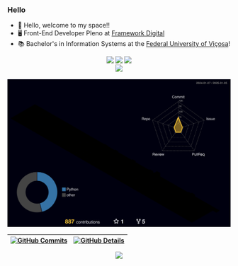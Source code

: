 ### Hello

- 👋 Hello, welcome to my space!!
- 🖥️ Front-End Developer Pleno at [Framework Digital](https://www.frameworkdigital.com.br/)
- 📚 Bachelor's in Information Systems at the [Federal University of Viçosa](https://www.ufv.br/)!

<div  align="center"> 
  <a href="https://www.instagram.com/herculesoliveir/" target="_blank"><img src="https://img.shields.io/badge/-Instagram-%23E4405F?style=for-the-badge&logo=instagram&logoColor=white" target="_blank"></a>
  <a href = "mailto:herculesoliveira@frwk.com.br"><img src="https://img.shields.io/badge/-Gmail-%23333?style=for-the-badge&logo=gmail&logoColor=white" target="_blank"></a>
  <a href="https://www.linkedin.com/in/hercules-oliveira-18599b1b0/" target="_blank"><img src="https://img.shields.io/badge/-LinkedIn-%230077B5?style=for-the-badge&logo=linkedin&logoColor=white" target="_blank"></a> 
 
</div>

<div align="center">
  <img src="https://visitor-badge.laobi.icu/badge?page_id=her.her&"  />
</div>

![Status](./profile-3d-contrib/profile-night-rainbow.svg)

| [![GitHub Commits](http://github-profile-summary-cards.vercel.app/api/cards/productive-time?username=herculesoliverr&theme=dracula&utcOffset=-3)](https://github.com/vn7n24fzkq/github-profile-summary-cards) | [![GitHub Details](http://github-profile-summary-cards.vercel.app/api/cards/profile-details?username=herculesoliverr&theme=dracula)](https://github.com/vn7n24fzkq/github-profile-summary-cards) |
| ------------------------------------------------------------------------------------------------------------------------------------------------------------------------------------------------------------- | ------------------------------------------------------------------------------------------------------------------------------------------------------------------------------------------------ |

  <div align="center" >
      <a href="https://skillicons.dev"   >
        <img src="https://skillicons.dev/icons?i=javascript,typescript,react,git,nodejs,tailwind,vite" />
      </a>
    <br />
  </div>

<!--
**herculesoliverr/herculesoliverr** is a ✨ _special_ ✨ repository because its `README.md` (this file) appears on your GitHub profile.

Here are some ideas to get you started:

- 🔭 I’m currently working on ...
- 🌱 I’m currently learning ...
- 👯 I’m looking to collaborate on ...
- 🤔 I’m looking for help with ...
- 💬 Ask me about ...
- 📫 How to reach me: ...
- 😄 Pronouns: ...
- ⚡ Fun fact: ...
-->
